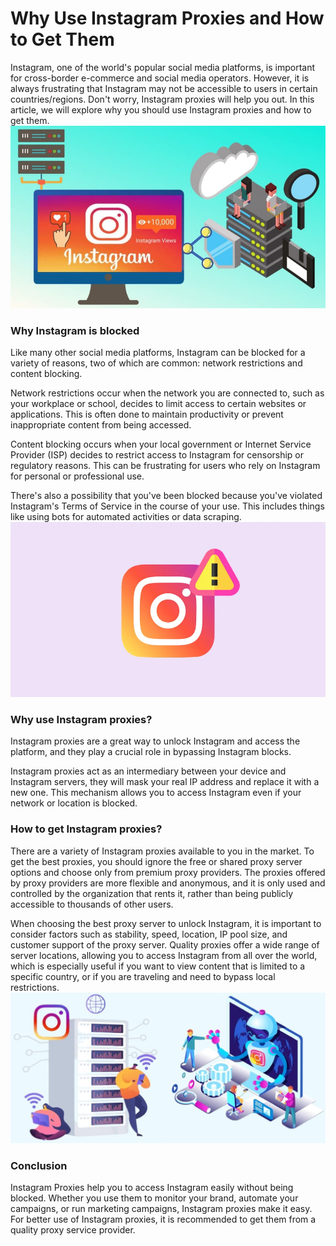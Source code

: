 # Why Use Instagram Proxies and How to Get Them

Instagram, one of the world's popular social media platforms, is important for cross-border e-commerce and social media operators. However, it is always frustrating that Instagram may not be accessible to users in certain countries/regions. Don't worry, Instagram proxies will help you out. In this article, we will explore why you should use Instagram proxies and how to get them.
![proxy IP](https://github.com/IPXProxy/Types-of-proxy-servers/blob/main/Types-of-proxy-servers/Instagram%20Proxies1.png)

<h3>Why Instagram is blocked</h3>

Like many other social media platforms, Instagram can be blocked for a variety of reasons, two of which are common: network restrictions and content blocking.

Network restrictions occur when the network you are connected to, such as your workplace or school, decides to limit access to certain websites or applications. This is often done to maintain productivity or prevent inappropriate content from being accessed.

Content blocking occurs when your local government or Internet Service Provider (ISP) decides to restrict access to Instagram for censorship or regulatory reasons. This can be frustrating for users who rely on Instagram for personal or professional use.

There's also a possibility that you've been blocked because you've violated Instagram's Terms of Service in the course of your use. This includes things like using bots for automated activities or data scraping.
![proxy IP](https://github.com/IPXProxy/Types-of-proxy-servers/blob/main/Types-of-proxy-servers/Instagram%20Proxies2.png)
<h3>Why use Instagram proxies?</h3>

Instagram proxies are a great way to unlock Instagram and access the platform, and they play a crucial role in bypassing Instagram blocks.

Instagram proxies act as an intermediary between your device and Instagram servers, they will mask your real IP address and replace it with a new one. This mechanism allows you to access Instagram even if your network or location is blocked.

<h3>How to get Instagram proxies?</h3>
There are a variety of Instagram proxies available to you in the market. To get the best proxies, you should ignore the free or shared proxy server options and choose only from premium proxy providers. The proxies offered by proxy providers are more flexible and anonymous, and it is only used and controlled by the organization that rents it, rather than being publicly accessible to thousands of other users.

When choosing the best proxy server to unlock Instagram, it is important to consider factors such as stability, speed, location, IP pool size, and customer support of the proxy server. Quality proxies offer a wide range of server locations, allowing you to access Instagram from all over the world, which is especially useful if you want to view content that is limited to a specific country, or if you are traveling and need to bypass local restrictions.
![proxy IP](https://github.com/IPXProxy/Types-of-proxy-servers/blob/main/Types-of-proxy-servers/Instagram%20Proxies3.png)
<h3>Conclusion</h3>
Instagram Proxies help you to access Instagram easily without being blocked. Whether you use them to monitor your brand, automate your campaigns, or run marketing campaigns, Instagram proxies make it easy. For better use of Instagram proxies, it is recommended to get them from a quality proxy service provider.
